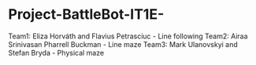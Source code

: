 # Project-BattleBot-IT1E-
Team1: Eliza Horváth and Flavius Petrasciuc - Line following
Team2: Airaa Srinivasan Pharrell Buckman - Line maze
Team3: Mark Ulanovskyi and Stefan Bryda - Physical maze
